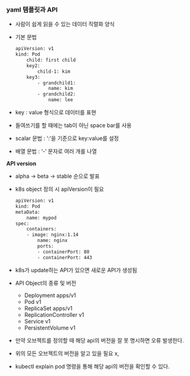 ### yaml 템플릿과 API

- 사람이 쉽게 읽을 수 있는 데이터 직렬화 양식
- 기본 문법
    
    ```bash
    apiVersion: v1
    kind: Pod
    	child: first child
    	key2:
    		child-1: kim
    	key3:
    		- grandchild1:
    			name: kim
    		- grandchild2:
    			name: lee
    ```
    
- key : value 형식으로 데이터를 표현
- 들여쓰기를 할 때에는 tab이 아닌 space bar를 사용
- scalar 문법 : ‘:’을 기준으로 key:value를 설정
- 배열 문법 : ‘-’ 문자로 여러 개를 나열

**API version**

- alpha → beta → stable 순으로 발표
- k8s object 정의 시 apiVersion이 필요
    
    ```bash
    apiVersion: v1
    kind: Pod
    metaData:
    	name: mypod
    spec:
    	containers:
    	- image: nginx:1.14
    		name: nginx
    		ports:
    		- containerPort: 80
    		- containerPort: 443
    ```
    
- k8s가 update하는 API가 있으면 새로운 API가 생성됨
- API Object의 종류 및 버전
    - Deployment        apps/v1
    - Pod                      v1
    - ReplicaSet          apps/v1
    - ReplicationController       v1
    - Service                v1
    - PersistentVolume     v1

- 만약 오브젝트를 정의할 때 해당 api의 버전을 잘 못 명시하면 오류 발생한다.
- 위의 모든 오브젝트의 버전을 알고 있을 필요 x,
- kubectl explain pod   명령을 통해 해당 api의 버전을 확인할 수 있다.
